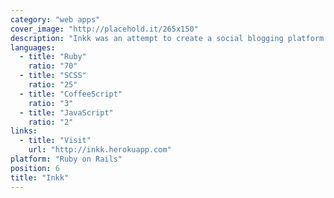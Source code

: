 ```yaml
---
category: "web apps"
cover_image: "http://placehold.it/265x150"
description: "Inkk was an attempt to create a social blogging platform inspired by Medium. It featured a clean interface and a way to curate and manage collections of articles written by others."
languages:
  - title: "Ruby"
    ratio: "70"
  - title: "SCSS"
    ratio: "25"
  - title: "CoffeeScript"
    ratio: "3"
  - title: "JavaScript"
    ratio: "2"
links:
  - title: "Visit"
    url: "http://inkk.herokuapp.com"
platform: "Ruby on Rails"
position: 6
title: "Inkk"
---
```

